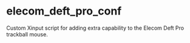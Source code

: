 # elecom_deft_pro_conf
Custom Xinput script for adding extra capability to the Elecom Deft Pro trackball mouse.
